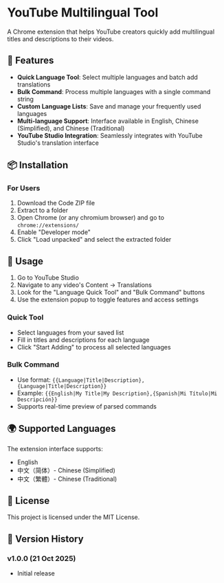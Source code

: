 # YouTube Multilingual Tool

A Chrome extension that helps YouTube creators quickly add multilingual titles and descriptions to their videos.

## 🚀 Features

- **Quick Language Tool**: Select multiple languages and batch add translations
- **Bulk Command**: Process multiple languages with a single command string
- **Custom Language Lists**: Save and manage your frequently used languages
- **Multi-language Support**: Interface available in English, Chinese (Simplified), and Chinese (Traditional)
- **YouTube Studio Integration**: Seamlessly integrates with YouTube Studio's translation interface

## 📦 Installation

### For Users
1. Download the Code ZIP file
2. Extract to a folder
3. Open Chrome (or any chromium browser) and go to `chrome://extensions/`
4. Enable "Developer mode"
5. Click "Load unpacked" and select the extracted folder


## 🎯 Usage

1. Go to YouTube Studio
2. Navigate to any video's Content → Translations
3. Look for the "Language Quick Tool" and "Bulk Command" buttons
4. Use the extension popup to toggle features and access settings

### Quick Tool
- Select languages from your saved list
- Fill in titles and descriptions for each language
- Click "Start Adding" to process all selected languages

### Bulk Command
- Use format: `{{Language|Title|Description},{Language|Title|Description}}`
- Example: `{{English|My Title|My Description},{Spanish|Mi Título|Mi Descripción}}`
- Supports real-time preview of parsed commands

## 🌍 Supported Languages

The extension interface supports:
- English
- 中文（简体）- Chinese (Simplified)
- 中文（繁體）- Chinese (Traditional)


## 📄 License

This project is licensed under the MIT License.

## 🔄 Version History

### v1.0.0 (21 Oct 2025)
- Initial release
